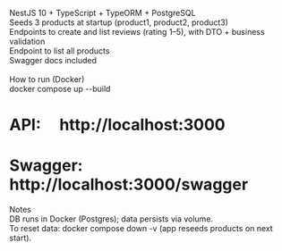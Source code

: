 NestJS 10 + TypeScript + TypeORM + PostgreSQL<br>
Seeds 3 products at startup (product1, product2, product3)<br>
Endpoints to create and list reviews (rating 1–5), with DTO + business validation<br>
Endpoint to list all products<br>
Swagger docs included<br><br>
How to run (Docker)<br>
docker compose up --build<br>

# API:     http://localhost:3000
# Swagger: http://localhost:3000/swagger

Notes<br>
DB runs in Docker (Postgres); data persists via volume.<br>
To reset data: docker compose down -v (app reseeds products on next start).<br>
